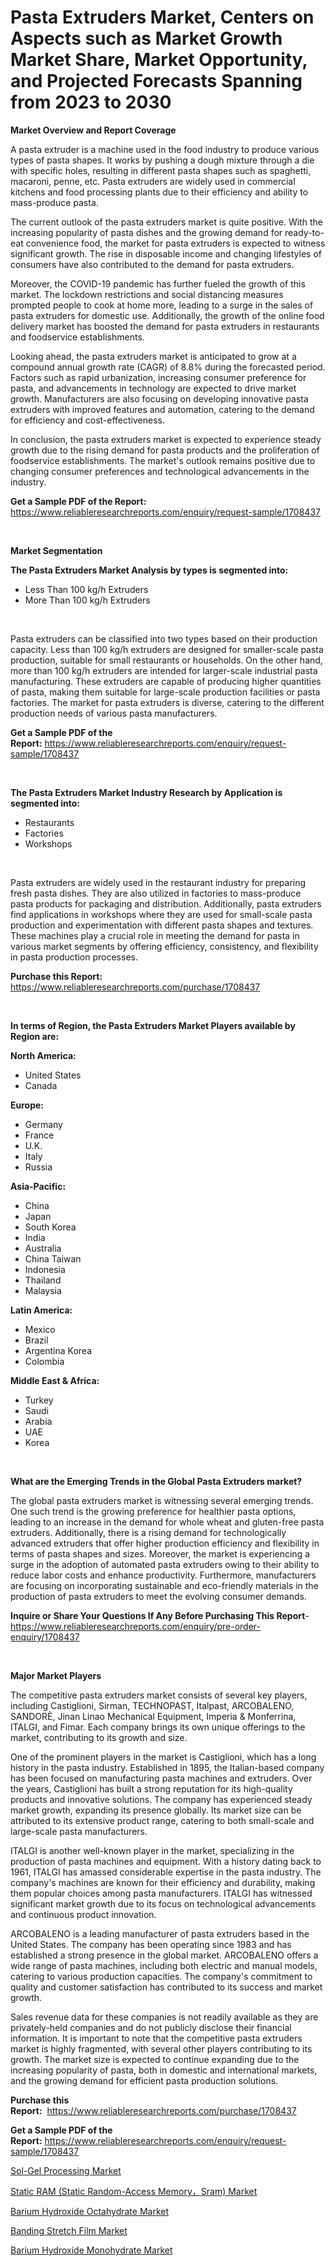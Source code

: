 <p><h1>Pasta Extruders Market, Centers on Aspects such as Market Growth Market Share, Market Opportunity, and Projected Forecasts Spanning from 2023 to 2030</h1></p><p><strong>Market Overview and Report Coverage</strong></p>
<p><p>A pasta extruder is a machine used in the food industry to produce various types of pasta shapes. It works by pushing a dough mixture through a die with specific holes, resulting in different pasta shapes such as spaghetti, macaroni, penne, etc. Pasta extruders are widely used in commercial kitchens and food processing plants due to their efficiency and ability to mass-produce pasta.</p><p>The current outlook of the pasta extruders market is quite positive. With the increasing popularity of pasta dishes and the growing demand for ready-to-eat convenience food, the market for pasta extruders is expected to witness significant growth. The rise in disposable income and changing lifestyles of consumers have also contributed to the demand for pasta extruders.</p><p>Moreover, the COVID-19 pandemic has further fueled the growth of this market. The lockdown restrictions and social distancing measures prompted people to cook at home more, leading to a surge in the sales of pasta extruders for domestic use. Additionally, the growth of the online food delivery market has boosted the demand for pasta extruders in restaurants and foodservice establishments.</p><p>Looking ahead, the pasta extruders market is anticipated to grow at a compound annual growth rate (CAGR) of 8.8% during the forecasted period. Factors such as rapid urbanization, increasing consumer preference for pasta, and advancements in technology are expected to drive market growth. Manufacturers are also focusing on developing innovative pasta extruders with improved features and automation, catering to the demand for efficiency and cost-effectiveness.</p><p>In conclusion, the pasta extruders market is expected to experience steady growth due to the rising demand for pasta products and the proliferation of foodservice establishments. The market's outlook remains positive due to changing consumer preferences and technological advancements in the industry.</p></p>
<p><strong>Get a Sample PDF of the Report:</strong> <a href="https://www.reliableresearchreports.com/enquiry/request-sample/1708437">https://www.reliableresearchreports.com/enquiry/request-sample/1708437</a></p>
<p>&nbsp;</p>
<p><strong>Market Segmentation</strong></p>
<p><strong>The Pasta Extruders Market Analysis by types is segmented into:</strong></p>
<p><ul><li>Less Than 100 kg/h Extruders</li><li>More Than 100 kg/h Extruders</li></ul></p>
<p>&nbsp;</p>
<p><p>Pasta extruders can be classified into two types based on their production capacity. Less than 100 kg/h extruders are designed for smaller-scale pasta production, suitable for small restaurants or households. On the other hand, more than 100 kg/h extruders are intended for larger-scale industrial pasta manufacturing. These extruders are capable of producing higher quantities of pasta, making them suitable for large-scale production facilities or pasta factories. The market for pasta extruders is diverse, catering to the different production needs of various pasta manufacturers.</p></p>
<p><strong>Get a Sample PDF of the Report:</strong>&nbsp;<a href="https://www.reliableresearchreports.com/enquiry/request-sample/1708437">https://www.reliableresearchreports.com/enquiry/request-sample/1708437</a></p>
<p>&nbsp;</p>
<p><strong>The Pasta Extruders Market Industry Research by Application is segmented into:</strong></p>
<p><ul><li>Restaurants</li><li>Factories</li><li>Workshops</li></ul></p>
<p>&nbsp;</p>
<p><p>Pasta extruders are widely used in the restaurant industry for preparing fresh pasta dishes. They are also utilized in factories to mass-produce pasta products for packaging and distribution. Additionally, pasta extruders find applications in workshops where they are used for small-scale pasta production and experimentation with different pasta shapes and textures. These machines play a crucial role in meeting the demand for pasta in various market segments by offering efficiency, consistency, and flexibility in pasta production processes.</p></p>
<p><strong>Purchase this Report:</strong>&nbsp; <a href="https://www.reliableresearchreports.com/purchase/1708437">https://www.reliableresearchreports.com/purchase/1708437</a></p>
<p>&nbsp;</p>
<p><strong>In terms of Region, the Pasta Extruders Market Players available by Region are:</strong></p>
<p>
    <p> <strong> North America: </strong>
        <ul>
            <li>United States</li>
            <li>Canada</li>
        </ul>
        </p> 
    <p> <strong> Europe: </strong>
        <ul>
            <li>Germany</li>
            <li>France</li>
            <li>U.K.</li>
            <li>Italy</li>
            <li>Russia</li>
        </ul>
        </p> 
    <p> <strong> Asia-Pacific: </strong>
        <ul>
            <li>China</li>
            <li>Japan</li>
            <li>South Korea</li>
            <li>India</li>
            <li>Australia</li>
            <li>China Taiwan</li>
            <li>Indonesia</li>
            <li>Thailand</li>
            <li>Malaysia</li>
        </ul>
        </p> 
    <p> <strong> Latin America: </strong>
        <ul>
            <li>Mexico</li>
            <li>Brazil</li>
            <li>Argentina Korea</li>
            <li>Colombia</li>
        </ul>
        </p> 
    <p> <strong> Middle East & Africa: </strong>
        <ul>
            <li>Turkey</li>
            <li>Saudi</li>
            <li>Arabia</li>
            <li>UAE</li>
            <li>Korea</li>
        </ul>
    </p>
    </p>
<p>&nbsp;</p>
<p><strong>What are the Emerging Trends in the Global Pasta Extruders market?</strong></p>
<p><p>The global pasta extruders market is witnessing several emerging trends. One such trend is the growing preference for healthier pasta options, leading to an increase in the demand for whole wheat and gluten-free pasta extruders. Additionally, there is a rising demand for technologically advanced extruders that offer higher production efficiency and flexibility in terms of pasta shapes and sizes. Moreover, the market is experiencing a surge in the adoption of automated pasta extruders owing to their ability to reduce labor costs and enhance productivity. Furthermore, manufacturers are focusing on incorporating sustainable and eco-friendly materials in the production of pasta extruders to meet the evolving consumer demands.</p></p>
<p><strong>Inquire or Share Your Questions If Any Before Purchasing This Report</strong>- <a href="https://www.reliableresearchreports.com/enquiry/pre-order-enquiry/1708437">https://www.reliableresearchreports.com/enquiry/pre-order-enquiry/1708437</a></p>
<p>&nbsp;</p>
<p><strong>Major Market Players</strong></p>
<p><p>The competitive pasta extruders market consists of several key players, including Castiglioni, Sirman, TECHNOPAST, Italpast, ARCOBALENO, SANDORÈ, Jinan Linao Mechanical Equipment, Imperia & Monferrina, ITALGI, and Fimar. Each company brings its own unique offerings to the market, contributing to its growth and size.</p><p>One of the prominent players in the market is Castiglioni, which has a long history in the pasta industry. Established in 1895, the Italian-based company has been focused on manufacturing pasta machines and extruders. Over the years, Castiglioni has built a strong reputation for its high-quality products and innovative solutions. The company has experienced steady market growth, expanding its presence globally. Its market size can be attributed to its extensive product range, catering to both small-scale and large-scale pasta manufacturers.</p><p>ITALGI is another well-known player in the market, specializing in the production of pasta machines and equipment. With a history dating back to 1961, ITALGI has amassed considerable expertise in the pasta industry. The company's machines are known for their efficiency and durability, making them popular choices among pasta manufacturers. ITALGI has witnessed significant market growth due to its focus on technological advancements and continuous product innovation.</p><p>ARCOBALENO is a leading manufacturer of pasta extruders based in the United States. The company has been operating since 1983 and has established a strong presence in the global market. ARCOBALENO offers a wide range of pasta machines, including both electric and manual models, catering to various production capacities. The company's commitment to quality and customer satisfaction has contributed to its success and market growth.</p><p>Sales revenue data for these companies is not readily available as they are privately-held companies and do not publicly disclose their financial information. It is important to note that the competitive pasta extruders market is highly fragmented, with several other players contributing to its growth. The market size is expected to continue expanding due to the increasing popularity of pasta, both in domestic and international markets, and the growing demand for efficient pasta production solutions.</p></p>
<p><strong>Purchase this Report:</strong>&nbsp;&nbsp;<a href="https://www.reliableresearchreports.com/purchase/1708437">https://www.reliableresearchreports.com/purchase/1708437</a></p>
<p></p>
<p><strong>Get a Sample PDF of the Report:</strong>&nbsp;<a href="https://www.reliableresearchreports.com/enquiry/request-sample/1708437">https://www.reliableresearchreports.com/enquiry/request-sample/1708437</a></p>
<p><p><a href="https://medium.com/@ursulastark1/sol-gel-processing-market-exploring-market-share-market-trends-and-future-growth-561d8c914258">Sol-Gel Processing Market</a></p><p><a href="https://medium.com/@joelstrosin1928/static-ram-static-random-access-memory-sram-market-furnishes-information-on-market-share-market-ce94e7ad97d2">Static RAM (Static Random-Access Memory，Sram) Market</a></p><p><a href="https://www.linkedin.com/pulse/barium-hydroxide-octahydrate-market-share-amp-new-trends-qsrbe/">Barium Hydroxide Octahydrate Market</a></p><p><a href="https://www.linkedin.com/pulse/banding-stretch-film-market-research-report-provides-thorough-yzmhe/">Banding Stretch Film Market</a></p><p><a href="https://www.linkedin.com/pulse/barium-hydroxide-monohydrate-market-share-amp-new-trends-acfde/">Barium Hydroxide Monohydrate Market</a></p></p>